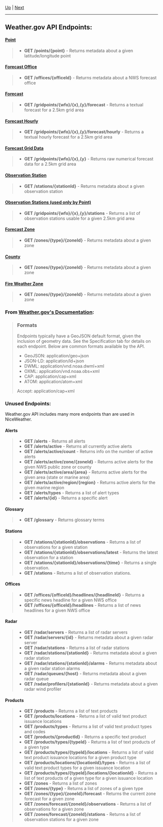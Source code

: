 [Up](../README.md) | [Next](point.md)
<hr>

## Weather.gov API Endpoints:
#### [Point](point.md)
>- **GET /points/{point}** - Returns metadata about a given latitude/longitude point
#### [Forecast Office](forecastOffice.md)
>- **GET /offices/{officeId}** - Returns metadata about a NWS forecast office
#### [Forecast](forecast.md)
>- **GET /gridpoints/{wfo}/{x},{y}/forecast** - Returns a textual forecast for a 2.5km grid area
#### [Forecast Hourly](forecastHourly.md)
>- **GET /gridpoints/{wfo}/{x},{y}/forecast/hourly** - Returns a textual hourly forecast for a 2.5km grid area
#### [Forecast Grid Data](forecastGridData.md)
>- **GET /gridpoints/{wfo}/{x},{y}** - Returns raw numerical forecast data for a 2.5km grid area
#### [Observation Station](observationStation.md)
>- **GET /stations/{stationId}** - Returns metadata about a given observation station
#### [Observation Stations (used only by Point)](observationStations.md)
>- **GET /gridpoints/{wfo}/{x},{y}/stations** - Returns a list of observation stations usable for a given 2.5km grid area
#### [Forecast Zone](forecastZone.md)
>- **GET /zones/{type}/{zoneId}** - Returns metadata about a given zone
#### [County](county.md)
>- **GET /zones/{type}/{zoneId}** - Returns metadata about a given zone
#### [Fire Weather Zone](fireWeatherZone.md)
>- **GET /zones/{type}/{zoneId}** - Returns metadata about a given zone

### From [Weather.gov's Documentation](https://www.weather.gov/documentation/services-web-api):
>### Formats
>Endpoints typically have a GeoJSON default format, given the inclusion of geometry data. See the Specification tab for details on each endpoint. Below are common formats available by the API.  
> - GeoJSON: application/geo+json
> - JSON-LD: application/ld+json
> - DWML: application/vnd.noaa.dwml+xml
> - OXML: application/vnd.noaa.obs+xml
> - CAP: application/cap+xml
> - ATOM: application/atom+xml  
>
> Accept: application/cap+xml

### Unused Endpoints:
Weather.gov API includes many more endpoints than are used in NiceWeather.
#### Alerts
>- **GET /alerts** - Returns all alerts
>- **GET /alerts/active** - Returns all currently active alerts
>- **GET /alerts/active/count** - Returns info on the number of active alerts
>- **GET /alerts/active/zone/{zoneId}** - Returns active alerts for the given NWS public zone or county
>- **GET /alerts/active/area/{area}** - Returns active alerts for the given area (state or marine area)
>- **GET /alerts/active/region/{region}** - Returns active alerts for the given marine region
>- **GET /alerts/types** - Returns a list of alert types
>- **GET /alerts/{id}** - Returns a specific alert
#### Glossary
>- **GET /glossary** - Returns glossary terms
#### Stations
>- **GET /stations/{stationId}/observations** - Returns a list of observations for a given station
>- **GET /stations/{stationId}/observations/latest** - Returns the latest observation for a station
>- **GET /stations/{stationId}/observations/{time}** - Returns a single observation.
>- **GET /stations** - Returns a list of observation stations.

#### Offices
>- **GET /offices/{officeId}/headlines/{headlineId}** - Returns a specific news headline for a given NWS office
>- **GET /offices/{officeId}/headlines** - Returns a list of news headlines for a given NWS office

#### Radar
>- **GET /radar/servers** - Returns a list of radar servers
>- **GET /radar/servers/{id}** - Returns metadata about a given radar server
>- **GET /radar/stations** - Returns a list of radar stations
>- **GET /radar/stations/{stationId}** - Returns metadata about a given radar station
>- **GET /radar/stations/{stationId}/alarms** - Returns metadata about a given radar station alarms
>- **GET /radar/queues/{host}** - Returns metadata about a given radar queue
>- **GET /radar/profilers/{stationId}** - Returns metadata about a given radar wind profiler

#### Products
>- **GET /products** - Returns a list of text products
>- **GET /products/locations** - Returns a list of valid text product issuance locations
>- **GET /products/types** - Returns a list of valid text product types and codes
>- **GET /products/{productId}** - Returns a specific text product
>- **GET /products/types/{typeId}** - Returns a list of text products of a given type
>- **GET /products/types/{typeId}/locations** - Returns a list of valid text product issuance locations for a given product type
>- **GET /products/locations/{locationId}/types** - Returns a list of valid text product types for a given issuance location
>- **GET /products/types/{typeId}/locations/{locationId}** - Returns a list of text products of a given type for a given issuance location
>- **GET /zones** - Returns a list of zones
>- **GET /zones/{type}** - Returns a list of zones of a given type
>- **GET /zones/{type}/{zoneId}/forecast** - Returns the current zone forecast for a given zone
>- **GET /zones/forecast/{zoneId}/observations** - Returns a list of observations for a given zone
>- **GET /zones/forecast/{zoneId}/stations** - Returns a list of observation stations for a given zone
